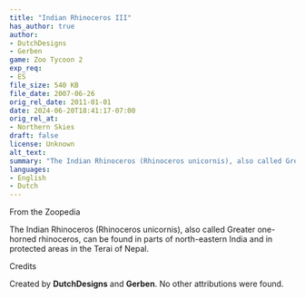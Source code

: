```yaml
---
title: "Indian Rhinoceros III"
has_author: true
author: 
- DutchDesigns
- Gerben
game: Zoo Tycoon 2
exp_req: 
- ES
file_size: 540 KB
file_date: 2007-06-26
orig_rel_date: 2011-01-01
date: 2024-06-20T18:41:17-07:00
orig_rel_at: 
- Northern Skies
draft: false
license: Unknown
alt_text: 
summary: "The Indian Rhinoceros (Rhinoceros unicornis), also called Greater one-horned rhinoceros, can be found in parts of north-eastern India and in protected areas in the Terai of Nepal."
languages:
- English
- Dutch
---
```


 From the Zoopedia 

The Indian Rhinoceros (Rhinoceros unicornis), also called Greater one-horned rhinoceros, can be found in parts of north-eastern India and in protected areas in the Terai of Nepal.

 Credits 

Created by **DutchDesigns** and **Gerben**. No other attributions were found.